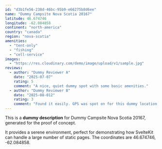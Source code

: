 ```yaml
---
id: "d3b1fe56-238d-46bc-95b9-e66275b8d6ee"
name: "Dummy Campsite Nova Scotia 20167"
latitude: 46.674746
longitude: -62.084858
continent: "north-america"
country: "canada"
region: "nova-scotia"
amenities:
  - "tent-only"
  - "fishing"
  - "cell-service"
images:
  - "https://res.cloudinary.com/demo/image/upload/v1/sample.jpg"
reviews:
  - author: "Dummy Reviewer A"
    date: "2025-07-07"
    rating: 5
    comment: "A nice, quiet dummy spot with some basic amenities."
  - author: "Dummy Reviewer B"
    date: "2025-08-012"
    rating: 3
    comment: "Found it easily. GPS was spot on for this dummy location."
---
```


This is a **dummy description** for Dummy Campsite Nova Scotia 20167, generated for the proof of concept.

It provides a serene environment, perfect for demonstrating how SvelteKit can handle a large number of static pages. The coordinates are 46.674746, -62.084858.
